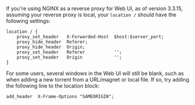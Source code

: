 If you're using NGINX as a reverse proxy for Web UI, as of version 3.3.15, assuming your reverse proxy is local, your `location /` should have the following settings:

```nginx
location / {
    proxy_set_header   X-Forwarded-Host  $host:$server_port;
    proxy_hide_header  Referer;
    proxy_hide_header  Origin;
    proxy_set_header   Referer           '';
    proxy_set_header   Origin            '';
}
```
For some users, several windows in the Web UI will still be blank, such as when adding a new torrent from a URL/magnet or local file. If so, try adding the following line to the location block:

`add_header  X-Frame-Options "SAMEORIGIN";`